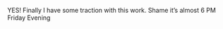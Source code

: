 <!--
id: 242228967
link: http://kevinisom.info/post/242228967/yes-finally-i-have-some-traction-with-this-work
slug: yes-finally-i-have-some-traction-with-this-work
date: Fri Nov 13 2009 17:52:20 GMT+1300 (NZDT)
raw: {"blog_name":"kevinisom","id":242228967,"post_url":"http://kevinisom.info/post/242228967/yes-finally-i-have-some-traction-with-this-work","slug":"yes-finally-i-have-some-traction-with-this-work","type":"text","date":"2009-11-13 04:52:20 GMT","timestamp":1258087940,"state":"published","format":"html","reblog_key":"YLZaUUWn","tags":[],"short_url":"http://tmblr.co/Zw68YyES1xd","highlighted":[],"feed_item":"http://twitter.com/kev_nz/statuses/5671379130","from_feed_id":"650289","note_count":0,"title":null,"body":"<p>YES! Finally I have some traction with this work. Shame it&#8217;s almost 6 PM Friday Evening</p>"}
publish: 2009-11-013
tags: 
title: null
-->


YES! Finally I have some traction with this work. Shame it’s almost 6 PM
Friday Evening


